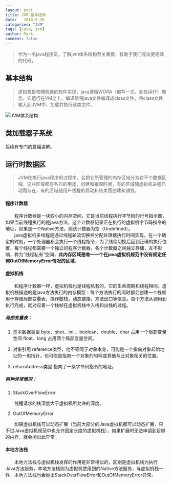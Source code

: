 ```yaml
---
layout: post
title: JVM-基本结构
date:   2016-5-30
categories: "JVM"
tags: [java, jvm]
author: Mark
comment: false
---
```


> 作为一名java程序员，了解jvm体系结构至关重要，有助于我们写出更高效的代码。

## 基本结构

> 虚拟机是物理机器的软件实现，java遵循WORA（编写一次，到处运行）理念，它运行在VM之上。编译器将java文件编译成class文件，将class文件输入到JVM中，加载并执行该类文件。

![JVM体系结构][1]

## 类加载器子系统
后续有专门的篇幅讲解。
## 运行时数据区
> JVM在执行java程序的过程中，会把它所管理的内存区域分为若干个数据区域。这些区域都有各自的用途，创建和销毁时间，有的区域随虚拟机进程启动而存在，有的区域随用户线程的启动和结束而创建和销毁。

#### 程序计数器
　　程序计数器是一块较小的内存空间，它是当前线程执行字节码的行号指示器，如果当前线程执行的是java方法，这个计数器记录正在执行的虚拟机字节码指令的地址，如果是一个Native方法，则该计数器为空（Undefined）。<br />
　　java虚拟机多线程是通过线程轮流切换并分配处理器执行时间实现，在一个确定的时刻，一个处理器都会执行一个线程指令，为了线程切换后回到正确的执行位置，每个线程都需要一个独立的程序计数器，各个计数器之间独立存储，互不影响，称为“线程私有”空间，**此内存区域是唯一一个在java虚拟机规范中没有规定任何OutOfMemoryError情况的区域**。

#### 虚拟机栈
　　和程序计数器一样，虚拟机栈也是线程私有的，它的生命周期和线程相同。虚拟机栈描述的是java方法执行的内存模型：每个方法执行的同时都会创建一个栈帧用于存储局部变量表，操作数栈，动态链接，方法出口等信息。每个方法从调用到执行完成，就对应着一个栈帧在虚拟机栈中入栈和出栈的过程。
##### 局部变量表：
1. 基本数据类型
byte、shot、int 、boolean、double、char 占用一个局部变量空间 float、long 占用两个局部变量空间。

2. 对象引用
reference类型，他不等同于对象本身，可能是一个指向对象起始地址的一用指针，也可能是指向一个对象的句柄或其他与此对象相关的位置。

3. returnAddress类型
指向了一条字节码指令的地址。

##### 两种异常情况：
1. StackOverFlowError 

　　线程请求的栈深度大于虚拟机所允许的深度。

2. OutOfMemoryError 

　　如果虚拟机栈可以动态扩展（当前大部分的Java虚拟机都可以动态扩展，只不过Java虚拟机规范中也允许固定长度的虚拟机栈），如果扩展时无法申请到足够的内存，就会抛出此异常。


 #### 本地方法栈
 　　本地方法栈与虚拟机栈发挥的作用是非常相似的，区别是虚拟机栈为执行Java方法服务，本地方法栈则为虚拟机使用到的Native方法服务，与虚拟机栈一样，本地方法栈也会抛出StackOverFlowError和OutOfMemoryError异常。
   
   


  [1]: http://www.javainterviewpoint.com/wp-content/uploads/2016/01/JVM-Architecture.png